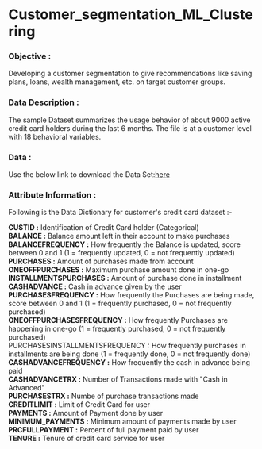 # Customer_segmentation_ML_Clustering
### **Objective :**
Developing a customer segmentation to give recommendations like saving plans, loans, wealth management, etc. on target customer groups. 
### **Data Description :**
The sample Dataset summarizes the usage behavior of about 9000 active credit card holders during the last 6 months. The file is at a customer level with 18 behavioral variables.
### **Data :**  
Use the below link to download the Data Set:[here](https://www.kaggle.com/arjunbhasin2013/ccdata)

### **Attribute Information :**
Following is the Data Dictionary for customer's credit card dataset :-

<b> CUSTID :</b> Identification of Credit Card holder (Categorical)<br>
<b>BALANCE :</b> Balance amount left in their account to make purchases<br>
<b>BALANCEFREQUENCY :</b> How frequently the Balance is updated, score between 0 and 1 (1 = frequently updated, 0 = not frequently updated)<br>
<b>PURCHASES :</b> Amount of purchases made from account<br>
<b>ONEOFFPURCHASES :</b> Maximum purchase amount done in one-go<br>
<b>INSTALLMENTSPURCHASES :</b> Amount of purchase done in installment<br>
<b>CASHADVANCE :</b> Cash in advance given by the user<br>
<b>PURCHASESFREQUENCY :</b> How frequently the Purchases are being made, score between 0 and 1 (1 = frequently purchased, 0 = not frequently purchased)<br>
<b>ONEOFFPURCHASESFREQUENCY :</b> How frequently Purchases are happening in one-go (1 = frequently purchased, 0 = not frequently purchased)<br>
PURCHASESINSTALLMENTSFREQUENCY :</b> How frequently purchases in installments are being done (1 = frequently done, 0 = not frequently done)<br>
<b>CASHADVANCEFREQUENCY :</b> How frequently the cash in advance being paid<br>
<b>CASHADVANCETRX :</b> Number of Transactions made with "Cash in Advanced"<br>
<b>PURCHASESTRX :</b> Numbe of purchase transactions made<br>
<b>CREDITLIMIT :</b> Limit of Credit Card for user<br>
<b>PAYMENTS :</b> Amount of Payment done by user<br>
<b>MINIMUM_PAYMENTS :</b> Minimum amount of payments made by user<br>
<b>PRCFULLPAYMENT :</b> Percent of full payment paid by user<br>
<b>TENURE :</b> Tenure of credit card service for user<br>

